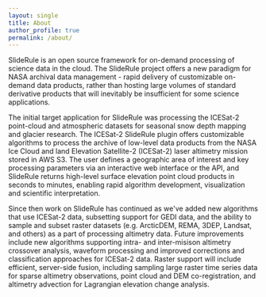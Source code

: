 ```yaml
---
layout: single
title: About
author_profile: true
permalink: /about/
---
```


SlideRule is an open source framework for on-demand processing of science data in the cloud. The SlideRule project offers a new paradigm for NASA archival data management - rapid delivery of customizable on-demand data products, rather than hosting large volumes of standard derivative products that will inevitably be insufficient for some science applications.

The initial target application for SlideRule was processing the ICESat-2 point-cloud and atmospheric datasets for seasonal snow depth mapping and glacier research. The ICESat-2 SlideRule plugin offers customizable algorithms to process the archive of low-level data products from the NASA Ice Cloud and land Elevation Satellite-2 (ICESat-2) laser altimetry mission stored in AWS S3. The user defines a geographic area of interest and key processing parameters via an interactive web interface or the API, and SlideRule returns high-level surface elevation point cloud products in seconds to minutes, enabling rapid algorithm development, visualization and scientific interpretation.

Since then work on SlideRule has continued as we've added new algorithms that use ICESat-2 data, subsetting support for GEDI data, and the ability to sample and subset raster datasets (e.g. ArcticDEM, REMA, 3DEP, Landsat, and others) as a part of processing altimetry data. Future improvements include new algorithms supporting intra- and inter-misison altimetry crossover analysis, waveform processing and improved corrections and classification approaches for ICESat-2 data. Raster support will include efficient, server-side fusion, including sampling large raster time series data for sparse altimetry observations, point cloud and DEM co-registration, and altimetry advection for Lagrangian elevation change analysis.

